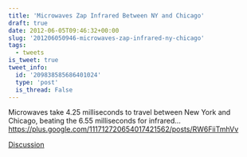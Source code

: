 ```yaml
---
title: 'Microwaves Zap Infrared Between NY and Chicago'
draft: true
date: 2012-06-05T09:46:32+00:00
slug: '201206050946-microwaves-zap-infrared-ny-chicago'
tags:
  - tweets
is_tweet: true
tweet_info:
  id: '209838585686401024'
  type: 'post'
  is_thread: False
---
```




Microwaves take 4.25 milliseconds to travel between New York and Chicago, beating the 6.55 milliseconds for infrared… <https://plus.google.com/111712720654017421562/posts/RW6FiiTmhVv>

[Discussion](https://x.com/sytelus/status/209838585686401024)
